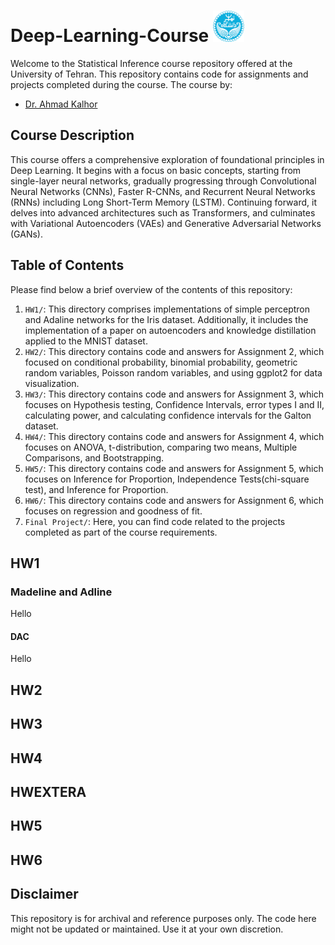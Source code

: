 # Deep-Learning-Course <img src="University_of_Tehran_logo.svg.png" alt="Machine Learning" width="50">

Welcome to the Statistical Inference course repository offered at the University of Tehran. This repository contains code for assignments and projects completed during the course. The course by:

- [Dr. Ahmad Kalhor](https://scholar.google.com/citations?user=m7xdmMgAAAAJ&hl=en)


## Course Description


This course offers a comprehensive exploration of foundational principles in Deep Learning. It begins with a focus on basic concepts, starting from single-layer neural networks, gradually progressing through Convolutional Neural Networks (CNNs), Faster R-CNNs, and Recurrent Neural Networks (RNNs) including Long Short-Term Memory (LSTM). Continuing forward, it delves into advanced architectures such as Transformers, and culminates with Variational Autoencoders (VAEs) and Generative Adversarial Networks (GANs).

## Table of Contents

Please find below a brief overview of the contents of this repository:
1. `HW1/`: This directory comprises implementations of simple perceptron and Adaline networks for the Iris dataset. Additionally, it includes the implementation of a paper on autoencoders and knowledge distillation applied to the MNIST dataset.
2. `HW2/`: This directory contains code and answers for Assignment 2, which focused on conditional probability, binomial probability, geometric random variables, Poisson random variables, and using ggplot2 for data visualization.
3. `HW3/`: This directory contains code and answers for Assignment 3, which focuses on Hypothesis testing, Confidence Intervals, error types I and II, calculating power, and calculating confidence intervals for the Galton dataset.
4. `HW4/`: This directory contains code and answers for Assignment 4, which focuses on ANOVA, t-distribution, comparing two means, Multiple Comparisons, and Bootstrapping.
5. `HW5/`: This directory contains code and answers for Assignment 5, which focuses on  Inference for Proportion, Independence Tests(chi-square test), and Inference for Proportion.
6. `HW6/`: This directory contains code and answers for Assignment 6, which focuses on regression and goodness of fit.
7. `Final Project/`: Here, you can find code related to the projects completed as part of the course requirements.

## HW1

### Madeline and Adline
Hello 
#### DAC
Hello
## HW2
## HW3
## HW4
## HWEXTERA
## HW5
## HW6
## Disclaimer

This repository is for archival and reference purposes only. The code here might not be updated or maintained. Use it at your own discretion.
